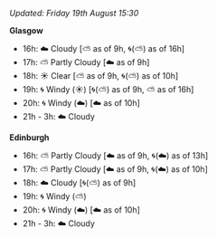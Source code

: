 *Updated: Friday 19th August 15:30*

**Glasgow**

* 16h: :cloud: Cloudy [:partly_sunny: as of 9h, :cyclone:(:partly_sunny:) as of 16h]
* 17h: :partly_sunny: Partly Cloudy [:cloud: as of 9h]
* 18h: :sunny: Clear [:partly_sunny: as of 9h, :cyclone:(:partly_sunny:) as of 10h]
* 19h: :cyclone: Windy (:sunny:) [:cyclone:(:partly_sunny:) as of 9h, :partly_sunny: as of 16h]
* 20h: :cyclone: Windy (:cloud:) [:cloud: as of 10h]
* 21h - 3h: :cloud: Cloudy

**Edinburgh**

* 16h: :partly_sunny: Partly Cloudy [:cloud: as of 9h, :cyclone:(:cloud:) as of 13h]
* 17h: :partly_sunny: Partly Cloudy [:cloud: as of 9h, :cyclone:(:cloud:) as of 10h]
* 18h: :cloud: Cloudy [:cyclone:(:partly_sunny:) as of 9h]
* 19h: :cyclone: Windy (:partly_sunny:)
* 20h: :cyclone: Windy (:cloud:) [:cloud: as of 10h]
* 21h - 3h: :cloud: Cloudy
